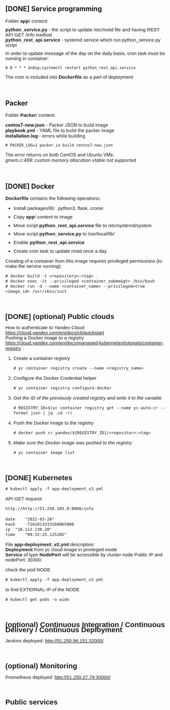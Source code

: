 ## [DONE] Service programming
<p style='margin-top:0in;margin-right:0in;margin-bottom:8.0pt;margin-left:0in;line-height:107%;font-size:15px;font-family:"Calibri",sans-serif;'>Folder <strong>app</strong>/ content:</p>
<p style='margin-top:0in;margin-right:0in;margin-bottom:8.0pt;margin-left:0in;line-height:107%;font-size:15px;font-family:"Calibri",sans-serif;'><strong>python_service.py</strong> - the script to update /etc/motd file and having REST API GET /info method<br><strong>python_rest_api.service</strong> - systemd service which run python_service.py script</p>
<p style='margin-top:0in;margin-right:0in;margin-bottom:8.0pt;margin-left:0in;line-height:107%;font-size:15px;font-family:"Calibri",sans-serif;'>In order to update message of the day on the daily basis, cron task must be running in container:<br><span style="font-size: 15px; line-height: 107%; font-family: Courier New, courier;"><em><span style="color: rgb(71, 85, 119);"></span></em></span></p>

    0 0 * * * &nbsp;systemctl restart python_rest_api.service

<p style='margin-top:0in;margin-right:0in;margin-bottom:8.0pt;margin-left:0in;line-height:107%;font-size:15px;font-family:"Calibri",sans-serif;'>The cron is included into <strong>Dockerfile </strong>as a part of deployment</p>
<p>&nbsp;</p>

## Packer
<p style='margin-top:0in;margin-right:0in;margin-bottom:8.0pt;margin-left:0in;line-height:107%;font-size:15px;font-family:"Calibri",sans-serif;'>Folder <strong>Packer</strong>/ content:</p>
<p><strong>centos7-new.json</strong> - Packer JSON to build image<br><strong>playbook.yml</strong> - YAML file to build the packer image<br><strong>installation.log&nbsp;</strong>- errors while building</p>
<p style='margin-top:0in;margin-right:0in;margin-bottom:8.0pt;margin-left:0in;line-height:107%;font-size:15px;font-family:"Calibri",sans-serif;'><em></em><em></em></p>

    # PACKER_LOG=1 packer.io build centos7-new.json

<p>The error returns on both CentOS and Ubuntu VMs:<br><em>gmem.c:489: custom memory allocation vtable not supported</em></p>
<p>&nbsp;</p>

## [DONE] Docker
<p style='margin-top:0in;margin-right:0in;margin-bottom:8.0pt;margin-left:0in;line-height:107%;font-size:15px;font-family:"Calibri",sans-serif;'><strong>Dockerfile&nbsp;</strong>contains the following operations:</p>
<div style='margin-top:0in;margin-right:0in;margin-bottom:8.0pt;margin-left:0in;line-height:107%;font-size:15px;font-family:"Calibri",sans-serif;'>
    <ul style="margin-bottom:0in;list-style-type: disc;">
        <li style='margin-top:0in;margin-right:0in;margin-bottom:8.0pt;margin-left:0in;line-height:107%;font-size:15px;font-family:"Calibri",sans-serif;'>Install packages/lib: &nbsp;python3, flask, cronie</li>
        <li style='margin-top:0in;margin-right:0in;margin-bottom:8.0pt;margin-left:0in;line-height:107%;font-size:15px;font-family:"Calibri",sans-serif;'>Copy <strong>app</strong>/ content to image</li>
        <li style='margin-top:0in;margin-right:0in;margin-bottom:8.0pt;margin-left:0in;line-height:107%;font-size:15px;font-family:"Calibri",sans-serif;'>Move script <strong>python_rest_api.service</strong> file to /etc/systemd/system</li>
        <li style='margin-top:0in;margin-right:0in;margin-bottom:8.0pt;margin-left:0in;line-height:107%;font-size:15px;font-family:"Calibri",sans-serif;'>Move<strong>&nbsp;</strong>script <strong>python_service.py</strong> to /usr/local/lib/</li>
        <li style='margin-top:0in;margin-right:0in;margin-bottom:8.0pt;margin-left:0in;line-height:107%;font-size:15px;font-family:"Calibri",sans-serif;'>Enable <strong>python_rest_api.service</strong></li>
        <li style='margin-top:0in;margin-right:0in;margin-bottom:8.0pt;margin-left:0in;line-height:107%;font-size:15px;font-family:"Calibri",sans-serif;'>Create cron task to update motd once a day</li>
    </ul>
    <p>Creating of a container from this image requires privileged permissions (to make the service running):</p>
    
    # docker build -t <repository>:<tag> .
    # docker exec -it --privileged <container_nabme&gt> /bin/bash
    # docker run -d --name <container_name> --privileged=true <image_id> /usr/sbin/init
    
<p>&nbsp;</p>
  
## [DONE] (optional) Public clouds
<p>How to authenticate to Yandex Cloud: <a href="https://cloud.yandex.com/en/docs/cli/quickstart">https://cloud.yandex.com/en/docs/cli/quickstart</a><br /> Pushing a Docker image to a registry <a href="https://cloud.yandex.com/en/docs/managed-kubernetes/tutorials/container-registry">https://cloud.yandex.com/en/docs/managed-kubernetes/tutorials/container-registry</a> :</p>
<ol>
<li>Create a container registry<br /> <em></em></li>
    
    # yc container registry create --name <registry_name>
    
<li>Configure the Docker Credential helper<em><br /></em></li>
    
    # yc container registry configure-docker
    
<li><em>Get the ID of the previously created registry and write it to the variable<br /></em></li>
    
    # REGISTRY_ID=$(yc container registry get --name yc-auto-cr --format json | jq .id -r)
    
<li>Push the Docker image to the registry<em><br /></em></li>
    
    # docker push cr.yandex/${REGISTRY_ID}/<repositor>:<tag>
    
<li><em>Make sure the Docker image was pushed to the registry<br /></em><em></em></li>
    
    # yc container image list
    
</ol>
<p>&nbsp;</p>

## [DONE] Kubernetes
    
    # kubectl apply -f app-deployment_v2.yml
    
<p> API GET request: </p>
    
    http://http://51.250.103.0:8000/info
    	
    date	"2022-03-28"
    hash	-7162813333160065000
    ip	"10.112.130.20"
    time	"09:32:25.125202"
    

<p>File <strong>app-deployment_v2.yml</strong> description:<br /> <strong>Deployment</strong> from yc cloud image in privileged mode<br /> <strong>Service</strong> of type <strong>NodePort</strong> will be accessible by cluster node Public IP and nodePort: 30300:<br /></p>
check the pod NODE
    
    # kubectl apply -f app-deployment_v2.yml
to find EXTERNAL-IP of the NODE
    
    # kubectl get pods -o wide
<p>&nbsp;</p>
    
## (optional) Continuous Integration / Continuous Delivery / Continuous Deployment
Jenkins deployed: http://51.250.96.151:32000/
<p>&nbsp;</p>
    
    
## (optional) Monitoring
Prometheus deployed: http://51.250.27.79:30000/
<p>&nbsp;</p>
    
    
## Public services

